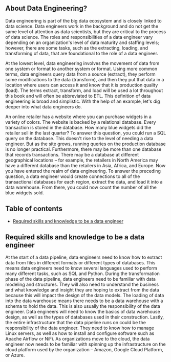  
## About Data Engineering?
Data engineering is part of the big data ecosystem and is closely linked to data science.
Data engineers work in the background and do not get the same level of attention as data
scientists, but they are critical to the process of data science. The roles and responsibilities
of a data engineer vary depending on an organization's level of data maturity and staffing
levels; however, there are some tasks, such as the extracting, loading, and transforming of
data, that are foundational to the role of a data engineer.

At the lowest level, data engineering involves the movement of data from one system or
format to another system or format. Using more common terms, data engineers query
data from a source (extract), they perform some modifications to the data (transform),
and then they put that data in a location where users can access it and know that it is
production quality (load). The terms extract, transform, and load will be used a lot
throughout this book and will often be abbreviated to ETL. This definition of data
engineering is broad and simplistic. With the help of an example, let's dig deeper into
what data engineers do.

An online retailer has a website where you can purchase widgets in a variety of colors. The
website is backed by a relational database. Every transaction is stored in the database. How
many blue widgets did the retailer sell in the last quarter?
To answer this question, you could run a SQL query on the database. This doesn't rise
to the level of needing a data engineer. But as the site grows, running queries on the
production database is no longer practical. Furthermore, there may be more than one
database that records transactions. There may be a database at different geographical
locations – for example, the retailers in North America may have a different database than
the retailers in Asia, Africa, and Europe.
Now you have entered the realm of data engineering. To answer the preceding question,
a data engineer would create connections to all of the transactional databases for each
region, extract the data, and load it into a data warehouse. From there, you could now
count the number of all the blue widgets sold.

## Table of contents
* [Required skills and knowledge to be a data engineer](#Required-skills-and-knowledge-to-be-a-data-engineer)
  
## Required skills and knowledge to be a data engineer
At the start of a data pipeline, data engineers need to know how to extract data from files
in different formats or different types of databases. This means data engineers need to
know several languages used to perform many different tasks, such as SQL and Python.
During the transformation phase of the data pipeline, data engineers need to be familiar
with data modeling and structures. They will also need to understand the business and
what knowledge and insight they are hoping to extract from the data because this will
impact the design of the data models.
The loading of data into the data warehouse means there needs to be a data warehouse
with a schema to hold the data. This is also usually the responsibility of the data engineer.
Data engineers will need to know the basics of data warehouse design, as well as the types
of databases used in their construction.
Lastly, the entire infrastructure that the data pipeline runs on could be the responsibility
of the data engineer. They need to know how to manage Linux servers, as well as how
to install and configure software such as Apache Airflow or NiFi. As organizations
move to the cloud, the data engineer now needs to be familiar with spinning up the
infrastructure on the cloud platform used by the organization – Amazon, Google Cloud
Platform, or Azure.
